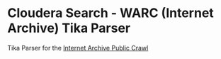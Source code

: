 # Cloudera Search - WARC (Internet Archive) Tika Parser

Tika Parser for the [Internet Archive Public Crawl](http://blog.archive.org/2012/10/26/80-terabytes-of-archived-web-crawl-data-available-for-research/)
